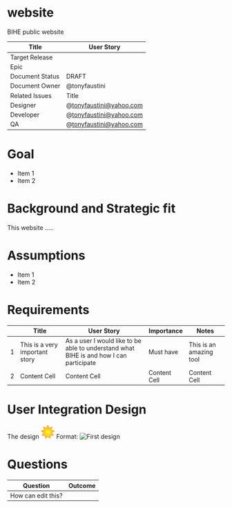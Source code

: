 # website
BIHE public website


|      Title        |   User Story                  |
| ------------------| ----------------------------- |
| Target Release    |                               |
| Epic              |                               |
| Document Status   |     DRAFT                     |
| Document Owner    |     @tonyfaustini                     |
| Related Issues    |     Title                     |
| Designer          |     @tonyfaustini@yahoo.com                    |
| Developer         |     @tonyfaustini@yahoo.com                     |
| QA                |     @tonyfaustini@yahoo.com                     |

# Goal

* Item 1
* Item 2

# Background and Strategic fit

This website .....

# Assumptions

* Item 1
* Item 2

# Requirements

|   |     Title               |   User Story                  |   Importance           |      Notes               |
| - | ----------------------- | ----------------------------- | ---------------------- | ------------------------ |
| 1 | This is a very important story| As a user I would like to be able to understand what BIHE is and how I can participate                   | Must have           |  This is an amazing tool            |
| 2 | Content Cell            | Content Cell                  | Content Cell           |  Content Cell            |

# User Integration Design

The design 
![GitHub Logo](/design_images/favicon.png)
Format: ![First design](url)

# Questions

|      Question      |   Outcome                  |
| -------------------| ---------------------------|
| How can edit this? |                            |

